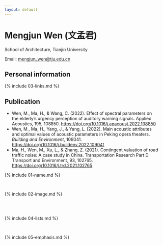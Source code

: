 ```yaml
---
layout: default
---
```

# Mengjun Wen (文孟君)

School of Architecture, Tianjin University

Email: mengjun_wen@tju.edu.cn

## Personal information
{% include 03-links.md %}

## Publication
- Wen, M., Ma, H., & Wang, C. (2022). Effect of spectral parameters on the elderly’s urgency perception of auditory warning signals. Applied Acoustics, 195, 108850. https://doi.org/10.1016/j.apacoust.2022.108850
- Wen, M., Ma, H., Yang, J., & Yang, L. (2022). Main acoustic attributes and optimal values of acoustic parameters in Peking opera theaters. _Building and Environment_, 109041. https://doi.org/10.1016/j.buildenv.2022.109041
- Ma, H., Wen, M., Xu, L., & Zhang, Z. (2021). Contingent valuation of road traffic noise: A case study in China. Transportation Research Part D Transport and Environment, 93, 102765. https://doi.org/10.1016/j.trd.2021.102765

{% include 01-name.md %}

<br>

{% include 02-image.md %}

<br>



<br>

{% include 04-lists.md %}

<br>

{% include 05-emphasis.md %}
